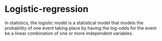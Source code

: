# Logistic-regression
In statistics, the logistic model is a statistical model that models the probability of one event taking place by having the log-odds for the event be a linear combination of one or more independent variables.

